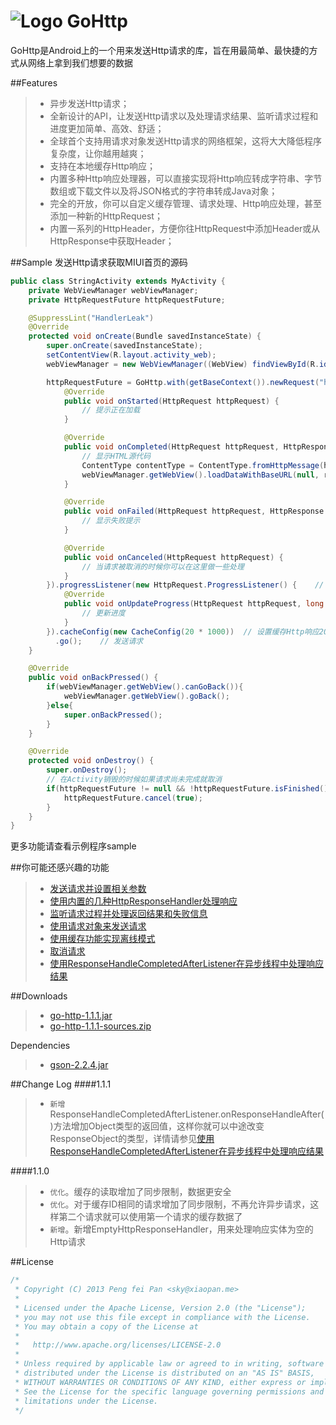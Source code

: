 # ![Logo](https://github.com/xiaopansky/GoHttp/raw/master/sample/src/main/res/drawable-mdpi/ic_launcher.png) GoHttp

GoHttp是Android上的一个用来发送Http请求的库，旨在用最简单、最快捷的方式从网络上拿到我们想要的数据

##Features
>* 异步发送Http请求；
>* 全新设计的API，让发送Http请求以及处理请求结果、监听请求过程和进度更加简单、高效、舒适；
>* 全球首个支持用请求对象发送Http请求的网络框架，这将大大降低程序复杂度，让你越用越爽；
>* 支持在本地缓存Http响应；
>* 内置多种Http响应处理器，可以直接实现将Http响应转成字符串、字节数组或下载文件以及将JSON格式的字符串转成Java对象；
>* 完全的开放，你可以自定义缓存管理、请求处理、Http响应处理，甚至添加一种新的HttpRequest；
>* 内置一系列的HttpHeader，方便你往HttpRequest中添加Header或从HttpResponse中获取Header；

##Sample
发送Http请求获取MIUI首页的源码
```java
public class StringActivity extends MyActivity {
	private WebViewManager webViewManager;
    private HttpRequestFuture httpRequestFuture;

	@SuppressLint("HandlerLeak")
	@Override
	protected void onCreate(Bundle savedInstanceState) {
		super.onCreate(savedInstanceState);
		setContentView(R.layout.activity_web);
		webViewManager = new WebViewManager((WebView) findViewById(R.id.web1));

		httpRequestFuture = GoHttp.with(getBaseContext()).newRequest("http://www.miui.com/forum.php", new StringHttpResponseHandler(), new HttpRequest.Listener<String>() {
            @Override
            public void onStarted(HttpRequest httpRequest) {
                // 提示正在加载
            }

            @Override
            public void onCompleted(HttpRequest httpRequest, HttpResponse httpResponse, String responseContent, boolean isCache, boolean isContinueCallback) {
                // 显示HTML源代码
                ContentType contentType = ContentType.fromHttpMessage(httpResponse);
                webViewManager.getWebView().loadDataWithBaseURL(null, responseContent, contentType.getMimeType(), contentType.getCharset("UTF-8"), null);
            }

            @Override
            public void onFailed(HttpRequest httpRequest, HttpResponse httpResponse, HttpRequest.Failure failure, boolean isCache, boolean isContinueCallback) {
                // 显示失败提示
            }

            @Override
            public void onCanceled(HttpRequest httpRequest) {
                // 当请求被取消的时候你可以在这里做一些处理
            }
        }).progressListener(new HttpRequest.ProgressListener() {    // 设置进度监听器
            @Override
            public void onUpdateProgress(HttpRequest httpRequest, long totalLength, long completedLength) {
                // 更新进度
            }
        }).cacheConfig(new CacheConfig(20 * 1000))  // 设置缓存Http响应20秒
          .go();    // 发送请求
	}

	@Override
	public void onBackPressed() {
		if(webViewManager.getWebView().canGoBack()){
			webViewManager.getWebView().goBack();
		}else{
			super.onBackPressed();
		}
	}

    @Override
    protected void onDestroy() {
        super.onDestroy();
        // 在Activity销毁的时候如果请求尚未完成就取消
        if(httpRequestFuture != null && !httpRequestFuture.isFinished()){
            httpRequestFuture.cancel(true);
        }
    }
}
```

更多功能请查看示例程序sample

##你可能还感兴趣的功能
>* [发送请求并设置相关参数](https://github.com/xiaopansky/GoHttp/wiki/send-http-request)
>* [使用内置的几种HttpResponseHandler处理响应](https://github.com/xiaopansky/GoHttp/wiki/handle-http-response)
>* [监听请求过程并处理返回结果和失败信息](https://github.com/xiaopansky/GoHttp/wiki/listener)
>* [使用请求对象来发送请求](https://github.com/xiaopansky/GoHttp/wiki/use-request-object)
>* [使用缓存功能实现离线模式](https://github.com/xiaopansky/GoHttp/wiki/cache-http-response)
>* [取消请求](https://github.com/xiaopansky/GoHttp/wiki/cancel-request)
>* [使用ResponseHandleCompletedAfterListener在异步线程中处理响应结果](https://github.com/xiaopansky/GoHttp/wiki/ResponseHandleCompletedAfterListener)

##Downloads
>* [go-http-1.1.1.jar](https://github.com/xiaopansky/GoHttp/raw/master/releases/go-http-1.1.1.jar)
>* [go-http-1.1.1-sources.zip](https://github.com/xiaopansky/GoHttp/raw/master/releases/go-http-1.1.1-sources.zip)

Dependencies
>* [gson-2.2.4.jar](https://github.com/xiaopansky/GoHttp/raw/master/library/libs/gson-2.2.4.jar)

##Change Log
####1.1.1
>* ``新增`` ResponseHandleCompletedAfterListener.onResponseHandleAfter()方法增加Object类型的返回值，这样你就可以中途改变ResponseObject的类型，详情请参见[使用ResponseHandleCompletedAfterListener在异步线程中处理响应结果](https://github.com/xiaopansky/GoHttp/wiki/ResponseHandleCompletedAfterListener)

####1.1.0
>* ``优化``。缓存的读取增加了同步限制，数据更安全
>* ``优化``。对于缓存ID相同的请求增加了同步限制，不再允许异步请求，这样第二个请求就可以使用第一个请求的缓存数据了
>* ``新增``。新增EmptyHttpResponseHandler，用来处理响应实体为空的Http请求

##License
```java
/*
 * Copyright (C) 2013 Peng fei Pan <sky@xiaopan.me>
 * 
 * Licensed under the Apache License, Version 2.0 (the "License");
 * you may not use this file except in compliance with the License.
 * You may obtain a copy of the License at
 * 
 *   http://www.apache.org/licenses/LICENSE-2.0
 * 
 * Unless required by applicable law or agreed to in writing, software
 * distributed under the License is distributed on an "AS IS" BASIS,
 * WITHOUT WARRANTIES OR CONDITIONS OF ANY KIND, either express or implied.
 * See the License for the specific language governing permissions and
 * limitations under the License.
 */
```
